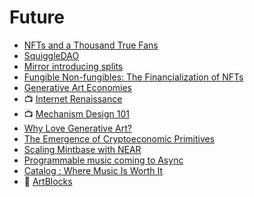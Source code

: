# Future

* [NFTs and a Thousand True Fans](https://a16z.com/2021/02/27/nfts-and-a-thousand-true-fans/)
* [SquiggleDAO](https://medium.com/squiggledao/introducing-squiggledao-9c059d6f42e0)
* [Mirror introducing splits](https://dev.mirror.xyz/mQ03-JXlfdoBnRrZisC5X3kM9nBkOILlHwxbdq382Gw)
* [Fungible Non-fungibles: The Financialization of NFTs](https://medium.com/1kxnetwork/fungible-non-fungibles-the-financialization-of-nfts-32565adf454a)
* [Generative Art Economies](https://blog.simondlr.com/posts/new-markets-in-the-arts-generative-art-economies)
* 📺 [Internet Renaissance](https://www.youtube.com/watch?v=Xrpa2w8xees)
* 📺 [Mechanism Design 101](https://www.youtube.com/watch?v=gCFlGLbI_kE)
* [Why Love Generative Art?](https://www.artnome.com/news/2018/8/8/why-love-generative-art)
* [The Emergence of Cryptoeconomic Primitives](https://www.crowdcast.io/e/open-web-community-summit/8)
* [Scaling Mintbase with NEAR](https://medium.com/mintbase/scaling-mintbase-with-near-503375d92702)
* [Programmable music coming to Async](https://edition.async.art/blog/programmable-music-coming-to-async)
* [Catalog : Where Music Is Worth It](https://catalogworks.medium.com/catalog-where-music-is-worth-it-5707863c5e53)
* 🚛 [ArtBlocks](https://artblocks.io/)

